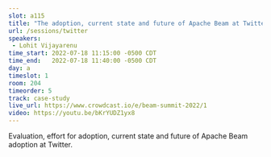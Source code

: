 ```yaml
---
slot: a115
title: "The adoption, current state and future of Apache Beam at Twitter"
url: /sessions/twitter
speakers:
 - Lohit Vijayarenu
time_start: 2022-07-18 11:15:00 -0500 CDT
time_end:   2022-07-18 11:40:00 -0500 CDT
day: a
timeslot: 1
room: 204
timeorder: 5
track: case-study
live_url: https://www.crowdcast.io/e/beam-summit-2022/1
video: https://youtu.be/bKrYUDZ1yx8
---
```


Evaluation, effort for adoption, current state and future of Apache Beam adoption at Twitter.